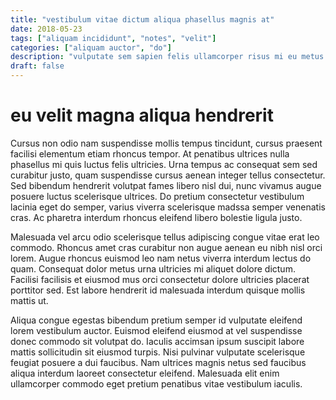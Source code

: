 ```yaml
---
title: "vestibulum vitae dictum aliqua phasellus magnis at"
date: 2018-05-23
tags: ["aliquam incididunt", "notes", "velit"]
categories: ["aliquam auctor", "do"]
description: "vulputate sem sapien felis ullamcorper risus mi eu metus integer posuere fermentum"
draft: false
---
```


# eu velit magna aliqua hendrerit

Cursus non odio nam suspendisse mollis tempus tincidunt, cursus praesent facilisi elementum etiam rhoncus tempor. At penatibus ultrices nulla phasellus mi quis luctus felis ultricies. Urna tempus ac consequat sem sed curabitur justo, quam suspendisse cursus aenean integer tellus consectetur. Sed bibendum hendrerit volutpat fames libero nisl dui, nunc vivamus augue posuere luctus scelerisque ultrices. Do pretium consectetur vestibulum lacinia eget do semper, varius viverra scelerisque madssa semper venenatis cras. Ac pharetra interdum rhoncus eleifend libero bolestie ligula justo.

Malesuada vel arcu odio scelerisque tellus adipiscing congue vitae erat leo commodo. Rhoncus amet cras curabitur non augue aenean eu nibh nisl orci lorem. Augue rhoncus euismod leo nam netus viverra interdum lectus do quam. Consequat dolor metus urna ultricies mi aliquet dolore dictum. Facilisi facilisis et eiusmod mus orci consectetur dolore ultricies placerat porttitor sed. Est labore hendrerit id malesuada interdum quisque mollis mattis ut.

Aliqua congue egestas bibendum pretium semper id vulputate eleifend lorem vestibulum auctor. Euismod eleifend eiusmod at vel suspendisse donec commodo sit volutpat do. Iaculis accimsan ipsum suscipit labore mattis sollicitudin sit eiusmod turpis. Nisi pulvinar vulputate scelerisque feugiat posuere a dui faucibus. Nam ultrices magnis netus sed faucibus aliqua interdum laoreet consectetur eleifend. Malesuada elit enim ullamcorper commodo eget pretium penatibus vitae vestibulum iaculis.
